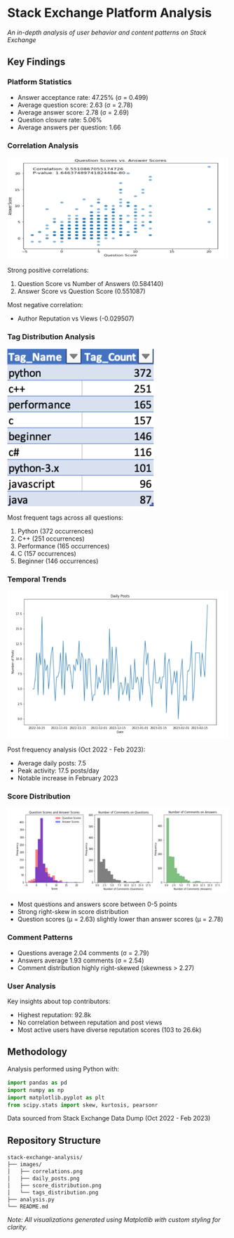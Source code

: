 # Stack Exchange Platform Analysis
*An in-depth analysis of user behavior and content patterns on Stack Exchange*

## Key Findings

### Platform Statistics
- Answer acceptance rate: 47.25% (σ = 0.499)
- Average question score: 2.63 (σ = 2.78)
- Average answer score: 2.78 (σ = 2.69)
- Question closure rate: 5.06%
- Average answers per question: 1.66

### Correlation Analysis
![Correlation Analysis](images/correlations.png)

Strong positive correlations:
1. Question Score vs Number of Answers (0.584140)
2. Answer Score vs Question Score (0.551087)

Most negative correlation:
- Author Reputation vs Views (-0.029507)

### Tag Distribution Analysis
![Tag Distribution](images/tags_distribution.png)

Most frequent tags across all questions:
1. Python (372 occurrences)
2. C++ (251 occurrences)
3. Performance (165 occurrences)
4. C (157 occurrences)
5. Beginner (146 occurrences)

### Temporal Trends
![Daily Posts](images/daily_posts.png)

Post frequency analysis (Oct 2022 - Feb 2023):
- Average daily posts: 7.5
- Peak activity: 17.5 posts/day
- Notable increase in February 2023

### Score Distribution
![Score Distribution](images/score_distribution.png)

- Most questions and answers score between 0-5 points
- Strong right-skew in score distribution
- Question scores (μ = 2.63) slightly lower than answer scores (μ = 2.78)

### Comment Patterns
- Questions average 2.04 comments (σ = 2.79)
- Answers average 1.93 comments (σ = 2.54)
- Comment distribution highly right-skewed (skewness > 2.27)

### User Analysis
Key insights about top contributors:
- Highest reputation: 92.8k
- No correlation between reputation and post views
- Most active users have diverse reputation scores (103 to 26.6k)

## Methodology
Analysis performed using Python with:
```python
import pandas as pd
import numpy as np
import matplotlib.pyplot as plt
from scipy.stats import skew, kurtosis, pearsonr
```

Data sourced from Stack Exchange Data Dump (Oct 2022 - Feb 2023)

## Repository Structure
```
stack-exchange-analysis/
├── images/
│   ├── correlations.png
│   ├── daily_posts.png
│   ├── score_distribution.png
│   └── tags_distribution.png
├── analysis.py
└── README.md
```

*Note: All visualizations generated using Matplotlib with custom styling for clarity.*